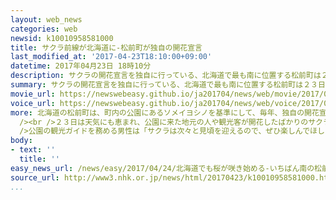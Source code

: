 ```yaml
---
layout: web_news
categories: web
newsid: k10010958581000
title: サクラ前線が北海道に-松前町が独自の開花宣言
last_modified_at: '2017-04-23T18:10:00+09:00'
datetime: 2017年04月23日 18時10分
description: サクラの開花宣言を独自に行っている、北海道で最も南に位置する松前町は２３日、「ソメイヨシノが開花した」と発表しました。平年より７日早く、去年より１日遅い開花で、北海道にもサクラ前線が上陸しました。
summary: サクラの開花宣言を独自に行っている、北海道で最も南に位置する松前町は２３日、「ソメイヨシノが開花した」と発表しました。平年より７日早く、去年より１日遅い開花で、北海道にもサクラ前線が上陸しました。
movie_url: https://newswebeasy.github.io/ja201704/news/web/movie/2017/04/24/k10010958581000.mp4
voice_url: https://newswebeasy.github.io/ja201704/news/web/voice/2017/04/24/k10010958581000.mp3
more: 北海道の松前町は、町内の公園にあるソメイヨシノを基準にして、毎年、独自の開花宣言を行っています。<br /><br />２３日は、午後２時に町の職員が５輪の花が咲いているのを確認し、「ソメイヨシノが開花した」と発表しました。平年より７日早く、去年より１日遅い開花だということです。<br
  /><br />２３日は天気にも恵まれ、公園に来た地元の人や観光客が開花したばかりのサクラの前で写真を撮っていました。<br />家族で来た男性は「春が来たと感じます。見頃を迎えたころにまた来たい」と話していました。<br
  />公園の観光ガイドを務める男性は「サクラは次々と見頃を迎えるので、ぜひ楽しんでほしい」と話していました。
body:
- text: ''
  title: ''
easy_news_url: /news/easy/2017/04/24/北海道でも桜が咲き始める-いちばん南の松前町が発表/
source_url: http://www3.nhk.or.jp/news/html/20170423/k10010958581000.html
...
```

